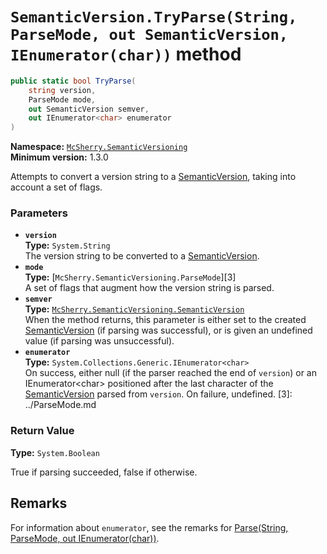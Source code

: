 # `SemanticVersion.TryParse(String, ParseMode, out SemanticVersion, IEnumerator(char))` method

```c#
public static bool TryParse(
    string version,
    ParseMode mode,
    out SemanticVersion semver,
    out IEnumerator<char> enumerator
)
```

**Namespace:** [`McSherry.SemanticVersioning`][1]  
**Minimum version:** 1.3.0

[1]: ../

Attempts to convert a version string to a [SemanticVersion][2], taking
into account a set of flags.

[2]: ./


### Parameters

- **`version`**  
  **Type:** `System.String`  
  The version string to be converted to a [SemanticVersion][2].
- **`mode`**  
  **Type:** [`McSherry.SemanticVersioning.ParseMode`][3]  
  A set of flags that augment how the version string is parsed.
- **`semver`**  
  **Type:** [`McSherry.SemanticVersioning.SemanticVersion`][2]  
  When the method returns, this parameter is either set to the created
  [SemanticVersion][2] (if parsing was successful), or is given an
  undefined value (if parsing was unsuccessful).
- **`enumerator`**  
  **Type:** `System.Collections.Generic.IEnumerator<char>`  
  On success, either null (if the parser reached the end of `version`) or
  an IEnumerator\<char\> positioned after the last character of the
  [SemanticVersion][2] parsed from `version`. On failure, undefined.
[3]: ../ParseMode.md


### Return Value

**Type:** `System.Boolean`

True if parsing succeeded, false if otherwise.

## Remarks

For information about `enumerator`, see the remarks for [Parse(String, ParseMode, out IEnumerator(char))][4].

[4]: ./Parse(String,ParseMode,IEnumerator(T)).md